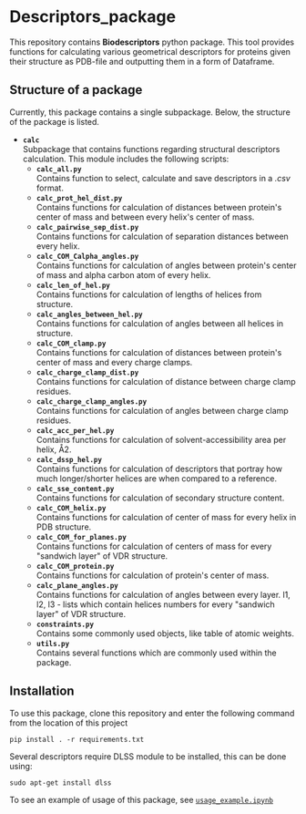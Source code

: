 # Descriptors_package
This repository contains **Biodescriptors** python package. This tool provides functions for calculating various geometrical descriptors for proteins given their structure as PDB-file and outputting them in a form of Dataframe.

## Structure of a package
Currently, this package contains a single subpackage. Below, the structure of the package is listed.


- **`calc`**\
Subpackage that contains functions regarding structural descriptors calculation. This module includes the following scripts:
  - **`calc_all.py`**\
Contains function to select, calculate and save descriptors in a *.csv* format.
  - **`calc_prot_hel_dist.py`**\
Contains functions for calculation of distances between protein's center of mass and between every helix's center of mass.
  - **`calc_pairwise_sep_dist.py`**\
Contains functions for calculation of separation distances between every helix.
  - **`calc_COM_Calpha_angles.py`**\
Contains functions for calculation of angles between protein's center of mass and alpha carbon atom of every helix.
  - **`calc_len_of_hel.py`**\
Contains functions for calculation of lengths of helices from structure.
  - **`calc_angles_between_hel.py`**\
Contains functions for calculation of angles between all helices in structure.
  - **`calc_COM_clamp.py`**\
Contains functions for calculation of distances between protein's center of mass and every charge clamps.
  - **`calc_charge_clamp_dist.py`**\
Contains functions for calculation of distance between charge clamp residues.
  - **`calc_charge_clamp_angles.py`**\
Contains functions for calculation of angles between charge clamp residues.
  - **`calc_acc_per_hel.py`**\
Contains functions for calculation of solvent-accessibility area per helix, Å2.
  - **`calc_dssp_hel.py`**\
Contains functions for calculation of descriptors that portray how much longer/shorter helices are when compared to a reference.
  - **`calc_sse_content.py`**\
Contains functions for calculation of secondary structure content.
  - **`calc_COM_helix.py`**\
Contains functions for calculation of center of mass for every helix in PDB structure.
  - **`calc_COM_for_planes.py`**\
Contains functions for calculation of centers of mass for every "sandwich layer" of VDR structure.
  - **`calc_COM_protein.py`**\
Contains functions for calculation of protein's center of mass.
  - **`calc_plane_angles.py`**\
Contains functions for calculation of angles between every layer. l1, l2, l3 - lists which contain helices numbers for every "sandwich layer" of VDR structure.
  - **`constraints.py`**\
Contains some commonly used objects, like table of atomic weights.
  - **`utils.py`**\
Contains several functions which are commonly used within the package.

## Installation

To use this package, clone this repository and enter the following command from the location of this project

  `pip install . -r requirements.txt`

Several descriptors require DLSS module to be installed, this can be done using:

`sudo apt-get install dlss`

To see an example of usage of this package, see [`usage_example.ipynb`](usage_example.ipynb)
